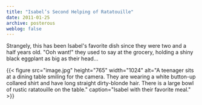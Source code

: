 ```yaml
---
title: "Isabel’s Second Helping of Ratatouille"
date: 2011-01-25
archive: posterous
weblog: false
---
```


Strangely, this has been Isabel's favorite dish since they were two and a half years old. "Ooh want!" they used to say at the grocery, holding a shiny black eggplant as big as their head…

{{< figure 
	src="image.jpg" 
	height="765" 
	width="1024" 
	alt="A teenager sits at a dining table smiling for the camera. They are wearing a white button-up collared shirt and have long straight dirty-blonde hair. There is a large bowl of rustic ratatouille on the table." 
	caption="Isabel with their favorite meal." >}}
